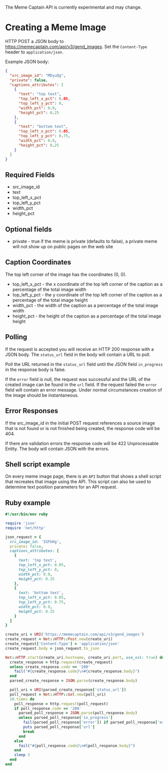 The Meme Captain API is currently experimental and may change.

# Creating a Meme Image

HTTP POST a JSON body to https://memecaptain.com/api/v3/gend_images. Set the
`Content-Type` header to `application/json`.

Example JSON body:

```json
{
  "src_image_id": "MDyuQg",
  "private": false,
  "captions_attributes": [
    {
      "text": "top text",
      "top_left_x_pct": 0.05,
      "top_left_y_pct": 0,
      "width_pct": 0.9,
      "height_pct": 0.25
    },
    {
      "text": "bottom text",
      "top_left_x_pct": 0.05,
      "top_left_y_pct": 0.75,
      "width_pct": 0.9,
      "height_pct": 0.25
    }
  ]
}
```

## Required Fields

* src_image_id
* text
* top_left_x_pct
* top_left_y_pct
* width_pct
* height_pct

## Optional fields

* private - true if the meme is private (defaults to false), a private meme will not show up on public pages on the web site

## Caption Coordinates

The top left corner of the image has the coordinates (0, 0).

- top_left_x_pct - the x coordinate of the top left corner of the caption as a percentage of the total image width
- top_left_y_pct - the y coordinate of the top left corner of the caption as a percentage of the total image height
- width_pct - the width of the caption as a percentage of the total image width
- height_pct - the height of the caption as a percentage of the total image height

## Polling

If the request is accepted you will receive an HTTP 200 response with a JSON
body. The `status_url` field in the body will contain a URL to poll.

Poll the URL returned in the `status_url` field until the JSON field
`in_progress` in the response body is false.

If the `error` field is null, the request was successful and the URL of the
created image can be found in the `url` field. If the request failed the `error`
field will contain an error message. Under normal circumstances creation of the
image should be instantaneous.

## Error Responses

If the src_image_id in the initial POST request references a source image
that is not found or is not finished being created, the response code will
be 404.

If there are validation errors the response code will be 422 Unprocessable Entity. The body will contain JSON with the errors.

## Shell script example

On every meme image page, there is an `API` button that shows a shell script
that recreates that image using the API. This script can also be used to
determine text position parameters for an API request.

## Ruby example

```ruby
#!/usr/bin/env ruby

require 'json'
require 'net/http'

json_request = {
  src_image_id: 'IGFkHg',
  private: false,
  captions_attributes: [
    {
      text: 'top text',
      top_left_x_pct: 0.05,
      top_left_y_pct: 0,
      width_pct: 0.9,
      height_pct: 0.25
    },
    {
      text: 'bottom text',
      top_left_x_pct: 0.05,
      top_left_y_pct: 0.75,
      width_pct: 0.9,
      height_pct: 0.25
    }
  ]
}

create_uri = URI('https://memecaptain.com/api/v3/gend_images')
create_request = Net::HTTP::Post.new(create_uri)
create_request['Content-Type'] = 'application/json'
create_request.body = json_request.to_json

Net::HTTP.start(create_uri.hostname, create_uri.port, use_ssl: true) do |http|
  create_response = http.request(create_request)
  unless create_response.code == '200'
    fail("#{create_response.code}\n#{create_response.body}")
  end
  parsed_create_response = JSON.parse(create_response.body)

  poll_uri = URI(parsed_create_response['status_url'])
  poll_request = Net::HTTP::Get.new(poll_uri)
  10.times do
    poll_response = http.request(poll_request)
    if poll_response.code == '200'
      parsed_poll_response = JSON.parse(poll_response.body)
      unless parsed_poll_response['in_progress']
        fail(parsed_poll_response['error']) if parsed_poll_response['error']
        puts parsed_poll_response['url']
        break
      end
    else
      fail("#{poll_response.code}\n#{poll_response.body}")
    end
    sleep 3
  end
end
```
